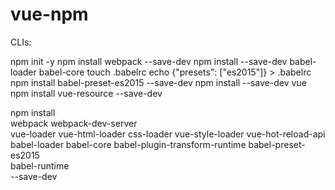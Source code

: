 # vue-npm

CLIs:

npm init -y
npm install webpack --save-dev
npm install --save-dev babel-loader babel-core
touch .babelrc
echo {"presets": ["es2015"]} > .babelrc
npm install babel-preset-es2015 --save-dev
npm install --save-dev vue
npm install vue-resource --save-dev

npm install\
  webpack webpack-dev-server\
  vue-loader vue-html-loader css-loader vue-style-loader vue-hot-reload-api\
  babel-loader babel-core babel-plugin-transform-runtime babel-preset-es2015\
  babel-runtime\
  --save-dev
